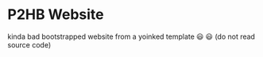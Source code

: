 # P2HB Website

kinda bad bootstrapped website from a yoinked template 😃 😃 (do not read source code)
